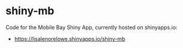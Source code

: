 # shiny-mb
Code for the Mobile Bay Shiny App, currently hosted on shinyapps.io:
- https://lisalenorelowe.shinyapps.io/shiny-mb

